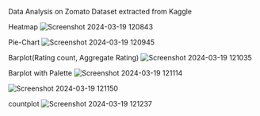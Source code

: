 Data Analysis on Zomato Dataset extracted from Kaggle

Heatmap
![Screenshot 2024-03-19 120843](https://github.com/Akashsingh3009/Exploratory-Data-Analysis/assets/96655577/ba9727b0-af40-4020-aa18-e0f60f396f06)

Pie-Chart
![Screenshot 2024-03-19 120945](https://github.com/Akashsingh3009/Exploratory-Data-Analysis/assets/96655577/1552d56d-0cac-4826-8034-abee5f2f203a)

Barplot(Rating count, Aggregate Rating)
![Screenshot 2024-03-19 121035](https://github.com/Akashsingh3009/Exploratory-Data-Analysis/assets/96655577/8056e43f-fa4c-4e58-bd02-5e2fd4df42a2)

Barplot with Palette
![Screenshot 2024-03-19 121114](https://github.com/Akashsingh3009/Exploratory-Data-Analysis/assets/96655577/80198d3a-7fa7-4079-9d65-10d5d1b049e6)


![Screenshot 2024-03-19 121150](https://github.com/Akashsingh3009/Exploratory-Data-Analysis/assets/96655577/4c3290ce-123e-4cc0-a156-6a83e7d5afc1)

countplot
![Screenshot 2024-03-19 121237](https://github.com/Akashsingh3009/Exploratory-Data-Analysis/assets/96655577/21b8bcc2-2a4c-43bf-b261-03d826847597)

